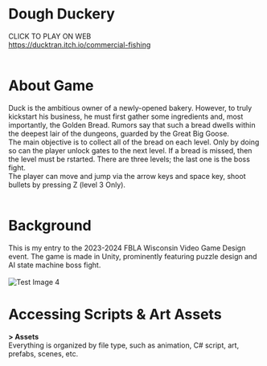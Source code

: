 # Dough Duckery
CLICK TO PLAY ON WEB<br>
https://ducktran.itch.io/commercial-fishing <br>
<br>
# About Game
Duck is the ambitious owner of a newly-opened bakery. However, to truly kickstart his business, he must first gather some ingredients and, most importantly, the Golden Bread. Rumors say that such a bread dwells within the deepest lair of the dungeons, guarded by the Great Big Goose. <br>
The main objective is to collect all of the bread on each level. Only by doing so can the player unlock gates to the next level. If a bread is missed, then the level must be rstarted. There are three levels; the last one is the boss fight. <br>
The player can move and jump via the arrow keys and space key, shoot bullets by pressing Z (level 3 Only). <br>
 <br>
# Background
This is my entry to the 2023-2024 FBLA Wisconsin Video Game Design event. The game is made in Unity, prominently featuring puzzle design and AI state machine boss fight.<br>
<br>
![Test Image 4](https://img.itch.zone/aW1nLzIxMjM3MzgyLnBuZw==/315x250%23c/EMZsxQ.png)
<br>
# Accessing Scripts & Art Assets
**> Assets** <br>
Everything is organized by file type, such as animation, C# script, art, prefabs, scenes, etc.
